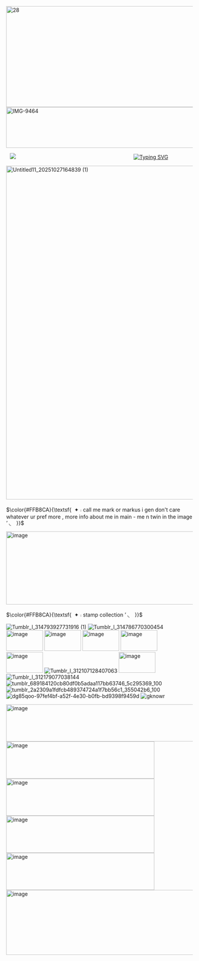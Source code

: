 <img width="999" height="272" alt="28" src="https://github.com/user-attachments/assets/0a5f7aef-9d29-4a55-907e-3e550d0130c3" />
<img width="999" height="110" alt="IMG-9464" src="https://github.com/user-attachments/assets/44ff0b32-ba0b-4dc3-a084-8586bea49104" />

⠀![](https://komarev.com/ghpvc/?username=pt-awards&base=9000&abbreviated=&label=★&color=FFB8CA)
ㅤㅤㅤㅤㅤㅤㅤㅤㅤㅤㅤㅤ⠀⠀⠀⠀⠀⠀⠀⠀ㅤㅤㅤㅤㅤㅤ[![Typing SVG](https://readme-typing-svg.demolab.com?C3font=Lobster+Two&size=30&pause=1000&color=FF98B2&background=FFB8CA&center=true&width=435&lines=%22ily+so+much+twin%22)](https://git.io/typing-svg)

<img width="899" height="899" alt="Untitled11_20251027164839 (1)" src="https://github.com/user-attachments/assets/faff5a67-ab50-411d-b073-ec63f8d1fef9" />

$\color{#FFB8CA}{\textsf{  ︎   ✦ 𓏻  call me mark or markus i gen don't care whatever ur pref more , more info about me in main - me n twin in the image ’ ◟ ⠀}}$

<img width="1279" height="197" alt="image" src="https://github.com/user-attachments/assets/13af515e-10a4-4c5a-8de7-ce38de4349f4" />



$\color{#FFB8CA}{\textsf{  ︎   ✦ 𓏻 stamp collection ’ ◟ ⠀}}$

![Tumblr_l_314793927731916 (1)](https://github.com/user-attachments/assets/b12a5a57-75c7-41ca-abbc-31cb72b97737) ![Tumblr_l_314786770300454](https://github.com/user-attachments/assets/354a5f5b-1897-405b-8386-3edf7507d37d) <img width="99" height="56" alt="image" src="https://github.com/user-attachments/assets/25e39149-c283-46d2-a303-0e3100c21617" /> <img width="99" height="56" alt="image" src="https://github.com/user-attachments/assets/a22e8d28-9e42-45d2-a0f4-3df28c01e7cb" /> <img width="99" height="56" alt="image" src="https://github.com/user-attachments/assets/82e8fc1c-8050-4480-b40e-59a8d1b3f399" /> <img width="99" height="56" alt="image" src="https://github.com/user-attachments/assets/4fbd714a-e901-434f-9de4-532e8a57cd29" /> <img width="99" height="56" alt="image" src="https://github.com/user-attachments/assets/2e6fa41e-532d-4b63-af3f-46c6062aad77" /> ![Tumblr_l_312107128407063](https://github.com/user-attachments/assets/82a266e6-3277-443c-820b-6924b69626d8) <img width="99" height="56" alt="image" src="https://github.com/user-attachments/assets/8f7bacb7-3c58-4fa4-8a3f-51b1e9e9ed34" /> ![Tumblr_l_312179077038144](https://github.com/user-attachments/assets/12f38a2a-3562-436d-a3a6-f63aaf8c04fd) ![tumblr_689184120cb80df0b5adaa117bb63746_5c295369_100](https://github.com/user-attachments/assets/bd111450-5027-4bc0-aa79-3a072392b939) ![tumblr_2a2309a1fdfcb489374724a1f7bb56c1_355042b6_100](https://github.com/user-attachments/assets/6a0c660f-487a-43ac-a316-0dc9fd0f0b86) ![dg85qoo-97fef4bf-a52f-4e30-b0fb-bd9398f9459d](https://github.com/user-attachments/assets/949381ee-0e6f-4869-89ba-13a09efca0e8) ![gknowr](https://github.com/user-attachments/assets/c6035eeb-ff09-40cf-bed8-6517b94ae7ee)




<img width="999" height="100" alt="image" src="https://github.com/user-attachments/assets/140233e0-d46b-4b35-8b2c-993015798612" />


<img width="400" height="100" alt="image" src="https://github.com/user-attachments/assets/39c5e7ea-e884-475d-9dab-12d26bc4ed87" />
 <img width="400" height="100" alt="image" src="https://github.com/user-attachments/assets/5e10453e-e886-478d-8673-a09f9c175136"/> <img width="400" height="100" alt="image" src="https://github.com/user-attachments/assets/24ea80b4-1cd3-4730-8f01-5c08bf146d69" /> <img width="400" height="100" alt="image" src="https://github.com/user-attachments/assets/7eed76c0-12d9-4515-bea3-63266d5fb2d9" />



<img width="1280" height="175" alt="image" src="https://github.com/user-attachments/assets/01aa9c4d-5f28-4f0d-ae28-701fc48534f0" />
